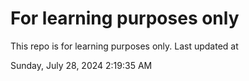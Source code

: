 # For learning purposes only
This repo is for learning purposes only.
Last updated at

Sunday, July 28, 2024 2:19:35 AM

